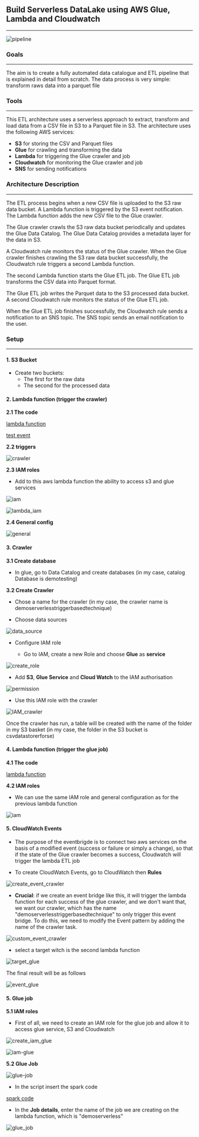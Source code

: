 ## Build Serverless DataLake using AWS Glue, Lambda and Cloudwatch

---

![pipeline](/image/serverless_1.jpg)

### Goals

---

The aim is to create a fully automated data catalogue and ETL pipeline that is explained in detail from scratch.
The data process is very simple: transform raws data into a parquet file


### Tools

---

This ETL architecture uses a serverless approach to extract, transform 
and load data from a CSV file in S3 to a Parquet file in S3. 
The architecture uses the following AWS services:

- **S3** for storing the CSV and Parquet files
- **Glue** for crawling and transforming the data
- **Lambda** for triggering the Glue crawler and job
- **Cloudwatch** for monitoring the Glue crawler and job
- **SNS** for sending notifications

### Architecture Description

---

The ETL process begins when a new CSV file is uploaded to the S3 raw data bucket. A Lambda function is triggered by the S3 event notification. The Lambda function adds the new CSV file to the Glue crawler.

The Glue crawler crawls the S3 raw data bucket periodically and updates the Glue Data Catalog. The Glue Data Catalog provides a metadata layer for the data in S3.

A Cloudwatch rule monitors the status of the Glue crawler. When the Glue crawler finishes crawling the S3 raw data bucket successfully, the Cloudwatch rule triggers a second Lambda function.

The second Lambda function starts the Glue ETL job. The Glue ETL job transforms the CSV data into Parquet format.

The Glue ETL job writes the Parquet data to the S3 processed data bucket. A second Cloudwatch rule monitors the status of the Glue ETL job.

When the Glue ETL job finishes successfully, the Cloudwatch rule sends a notification to an SNS topic. The SNS topic sends an email notification to the user.

### Setup

---

#### 1. S3 Bucket

- Create two buckets:
    - The first for the raw data
    - The second for the processed data

#### 2. Lambda function (trigger the crawler)

**2.1 The code**

[lambda function](crawler%20trigger/crawlertrigger.py)

[test event](crawler%20trigger/testevent.json)

**2.2 triggers**

![crawler](/image/s3_trigger_crawler.png)

**2.3 IAM roles**

- Add to this aws lambda function the ability to access s3 and glue services


![iam](/image/IAM-first.png)


![lambda_iam](/image/lambda-iam.png)

**2.4 General config**

![general](/image/s3-general-config.png)


#### 3. Crawler

**3.1 Create database**

- In glue, go to Data Catalog and create databases (in my case, catalog Database is demotesting)

**3.2 Create Crawler**

- Chose a name for the crawler (in my case, the crawler name is demoserverlesstriggerbasedtechnique)


- Choose data sources

![data_source](/image/data_source.png)

- Configure IAM role

  - Go to IAM, create a new Role and choose **Glue** as **service**

![create_role](/image/IAM-Role-glue.png)

  - Add **S3**, **Glue Service** and **Cloud Watch** to the IAM authorisation

![permission](/image/attached_permission.png)

  - Use this IAM role with the crawler


![IAM_crawler](/image/IAM_crawler.png)

Once the crawler has run, a table will be created with the name of the folder in my S3 basket 
(in my case, the folder in the S3 bucket is csvdatastorerforse)

#### 4. Lambda function (trigger the glue job)

**4.1 The code**

[lambda function](crawler%20trigger/crawlertrigger.py)

**4.2 IAM roles**

- We can use the same IAM role and general configuration as for the previous lambda function

![iam](/image/IAM-first.png)


#### 5. CloudWatch Events


- The purpose of the eventbrigde is to connect two aws services on the basis of a modified event 
(success or failure or simply a change), so that if the state of the Glue crawler becomes a success, 
Cloudwatch will trigger the lambda ETL job


- To create CloudWatch Events, go to CloudWatch then **Rules**


![create_event_crawler](/image/create_event_crawler.png)

- **Crucial**: if we create an event bridge like this, it will trigger the lambda function for each success 
of the glue crawler, and we don't want that,
  we want our crawler, which has the name "demoserverlesstriggerbasedtechnique" to only trigger this event bridge.
To do this, we need to modify the Event pattern by adding the name of the crawler task.


![custom_event_crawler](/image/custom_event_crawler.png)


- select a target witch is the second lambda function 


![target_glue](/image/select_target.png)


The final result will be as follows

![event_glue](/image/event_create.png)


#### 5. Glue job

**5.1 IAM roles**

- First of all, we need to create an IAM role for the glue job and allow it to access glue service, S3 and Cloudwatch

![create_iam_glue](/image/create_iam_glue.png)


![iam-glue](/image/IAM-glue.png)

**5.2 Glue Job**

![glue-job](/image/glue-first.png)

- In the script insert the spark code

[spark code](glue%20job/job.py)

- In the **Job details**, enter the name of the job we are creating on the lambda function, which is "demoserverless"

![glue_job](/image/save_job.png)

